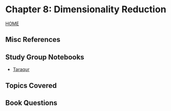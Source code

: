 # Chapter 8: Dimensionality Reduction

[HOME](/README.md)

## Misc References

## Study Group Notebooks

- [Taraqur](https://colab.research.google.com/drive/1G74Vs4EnBBuIzN44SJ7fqQS-bP8p14fh)

## Topics Covered


## Book Questions

